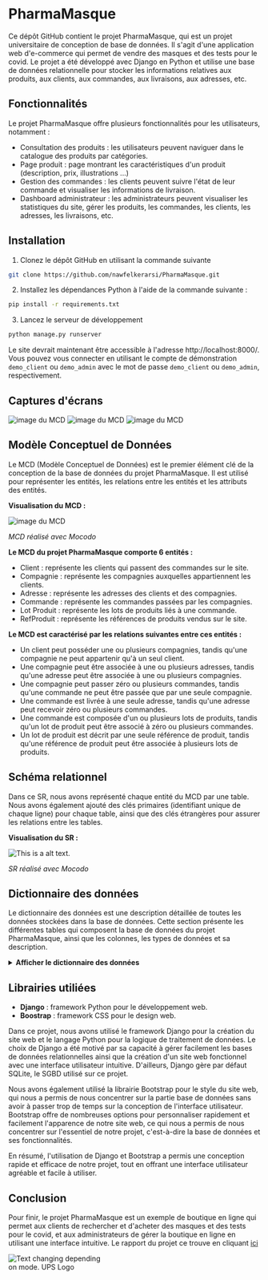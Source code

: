 # PharmaMasque
Ce dépôt GitHub contient le projet PharmaMasque, qui est un projet universitaire de conception de base de données. Il s'agit d'une application web d'e-commerce qui permet de vendre des masques et des tests pour le covid. Le projet a été développé avec Django en Python et utilise une base de données relationnelle pour stocker les informations relatives aux produits, aux clients, aux commandes, aux livraisons, aux adresses, etc.
## Fonctionnalités
Le projet PharmaMasque offre plusieurs fonctionnalités pour les utilisateurs, notamment :
- Consultation des produits : les utilisateurs peuvent naviguer dans le catalogue des produits par catégories.
- Page produit : page montrant les caractéristiques d'un produit (description, prix, illustrations ...)
- Gestion des commandes : les clients peuvent suivre l'état de leur commande et visualiser les informations de livraison.
- Dashboard administrateur : les administrateurs peuvent visualiser les statistiques du site, gérer les produits, les commandes, les clients, les adresses, les livraisons, etc.

## Installation
1. Clonez le dépôt GitHub en utilisant la commande suivante
```bash
git clone https://github.com/nawfelkerarsi/PharmaMasque.git
```
2. Installez les dépendances Python à l'aide de la commande suivante :
```bash
pip install -r requirements.txt
```
3. Lancez le serveur de développement
```bash
python manage.py runserver
```
Le site devrait maintenant être accessible à l'adresse http://localhost:8000/. Vous pouvez vous connecter en utilisant le compte de démonstration `demo_client` ou `demo_admin` avec le mot de passe `demo_client` ou `demo_admin`, respectivement.

## Captures d'écrans
![image du MCD](https://raw.githubusercontent.com/nawfelkerarsi/PharmaMasque/main/static/pharmamasque/Capture1.png)
![image du MCD](https://raw.githubusercontent.com/nawfelkerarsi/PharmaMasque/main/static/pharmamasque/Capture2.png)
![image du MCD](https://raw.githubusercontent.com/nawfelkerarsi/PharmaMasque/main/static/pharmamasque/Capture3.png)
## Modèle Conceptuel de Données
Le MCD (Modèle Conceptuel de Données) est le premier élément clé de la conception de la base de données du projet PharmaMasque. Il est utilisé pour représenter les entités, les relations entre les entités et les attributs des entités.

__Visualisation du MCD :__

![image du MCD](https://raw.githubusercontent.com/nawfelkerarsi/PharmaMasque/main/static/pharmamasque/MCD.png)

*MCD réalisé avec Mocodo*

__Le MCD du projet PharmaMasque comporte 6 entités :__
- Client : représente les clients qui passent des commandes sur le site.
- Compagnie : représente les compagnies auxquelles appartiennent les clients.
- Adresse : représente les adresses des clients et des compagnies.
- Commande : représente les commandes passées par les compagnies.
- Lot Produit : représente les lots de produits liés à une commande.
- RefProduit : représente les références de produits vendus sur le site.

__Le MCD est caractérisé par les relations suivantes entre ces entités :__
- Un client peut posséder une ou plusieurs compagnies, tandis qu'une compagnie ne peut appartenir qu'à un seul client.
- Une compagnie peut être associée à une ou plusieurs adresses, tandis qu'une adresse peut être associée à une ou plusieurs compagnies.
- Une compagnie peut passer zéro ou plusieurs commandes, tandis qu'une commande ne peut être passée que par une seule compagnie.
- Une commande est livrée à une seule adresse, tandis qu'une adresse peut recevoir zéro ou plusieurs commandes.
- Une commande est composée d'un ou plusieurs lots de produits, tandis qu'un lot de produit peut être associé à zéro ou plusieurs commandes.
- Un lot de produit est décrit par une seule référence de produit, tandis qu'une référence de produit peut être associée à plusieurs lots de produits.

## Schéma relationnel

Dans ce SR, nous avons représenté chaque entité du MCD par une table. Nous avons également ajouté des clés primaires (identifiant unique de chaque ligne) pour chaque table, ainsi que des clés étrangères pour assurer les relations entre les tables.

__Visualisation du SR :__

![This is a alt text.](https://raw.githubusercontent.com/nawfelkerarsi/PharmaMasque/main/static/pharmamasque/SR.png)

*SR réalisé avec Mocodo*

## Dictionnaire des données
Le dictionnaire des données est une description détaillée de toutes les données stockées dans la base de données. Cette section présente les différentes tables qui composent la base de données du projet PharmaMasque, ainsi que les colonnes, les types de données et sa description. 

<details>
  <summary><b>Afficher le dictionnaire des données</b></summary>
<br>

__CLIENT__

| Nom rubrique | Type     | Description |
|--------------|:--------:|:------------|
|idClient      |Attribut  |Identifiant du client.|
|nomClient     |Attribut  |Nom du client.|
|prenomClient  |Attribut  |Prénom du client.|
|telClient     |Attribut  |Numéro de téléphone du client.|
|mailClient    |Attribut  |L'adresse email du client.|
|mdpClient     |Attribut  |Le mot de passe du client.|

__COMPAGNIE__

| Nom rubrique | Type     | Description |
|--------------|:--------:|:------------|
|idCompagnie      |Attribut  |Identifiant de la compagnie.|
|nomCompagnie     |Attribut  |Nom de la compagnie.|
|telCompagnie  |Attribut  |Numéro de téléphone de la compagnie.|
|numSiretCompagnie    |Attribut  |Numero SIRET de la compagnie.|

__ADRESSE__

| Nom rubrique | Type     | Description |
|--------------|:--------:|:------------|
|idAadresse      |Attribut  |Identifiant de l’adresse du client ou d’une commande.|
|villeAdresse     |Attribut  |Ville qui renseigne l’adresse du client ou d’une commande.|
|aliasAdresse  |Attribut  |Alias qui renseigne l’adresse du client ou d’une commande.|
|numeroAdresse    |Attribut  |Numéro de l’adresse du client ou d’une commande.|
|rueAdresse    |Attribut  |La rue de l’adresse du client ou d’une commande.|
|CPAdresse    |Attribut  |Code Postal de l’adresse du client ou d’une commande.|
|paysAdresse    |Attribut  |Pays d’une adresse d’une ville ou d’un client.|
|autreInfoAdresse    |Attribut  |Une autre information quelconques.|

__COMMANDE__

| Nom rubrique | Type     | Description |
|--------------|:--------:|:------------|
|idAdresse      |Attribut  |Identifiant de l’ d’une commande.|
|villeAdresse     |Attribut  |Ville qui renseigne l’adresse du client ou d’une commande.|
|aliasAdresse  |Attribut  |Alias qui renseigne l’adresse du client ou d’une commande.|
|numeroAdresse    |Attribut  |Numéro de l’adresse du client ou d’une commande.|
|rueAdresse    |Attribut  |La rue de l’adresse du client ou d’une commande.|
|CPAdresse    |Attribut  |Code Postal de l’adresse du client ou d’une commande.|
|paysAdresse    |Attribut  |Pays d’une adresse d’une ville ou d’un client.|
|autreInfoAdresse    |Attribut  |Une autre information quelconques.|

__LOTPRODUIT__

| Nom rubrique | Type     | Description |
|--------------|:--------:|:------------|
|idLotProduit      |Attribut  |Identifiant du lot de produit.|
|qteLotProduit     |Attribut  |Nombre d'un produit dans un lot.|
|prixUnitaireProduitLot  |Attribut  |Prix à l’unité d’un lot.|


__REFPRODUIT__

| Nom rubrique | Type     | Description |
|--------------|:--------:|:------------|
|idRefProduit      |Attribut  |Identifiant de la référence d'un produit.|
|descRefProduit     |Attribut  |Description d'une référence d'un produit.|
|datePublicationRefProduit  |Attribut  |Date de publication de la référence du produit.|
|promoRefProduit      |Attribut  |Promotion de la référence du produit.|
|stockRefProduit     |Attribut  |Quantité de produit d’une référence produit.|
|nomRefProduit  |Attribut  |Nom de la référence du produit.|

__AUTRE__

| Nom rubrique |    Type    | Description |
|--------------|:----------:|:------------|
|prixTotalCommande      | Calculable |Le prix total de la commande : prixUnitaireProduitLot*qteLotProduit**qteProduit|
|FraisLivraisons     | Paramètres |Le montant des frais de la livraison.|
|TVAProduit  | Paramètres |Taux de TVA > produit de première nécessité : 5,5%.|
</details>

## Librairies utiliées 
- **Django** : framework Python pour le développement web.
- **Boostrap** : framework CSS pour le design web.

Dans ce projet, nous avons utilisé le framework Django pour la création du site web et le langage Python pour la logique de traitement de données. Le choix de Django a été motivé par sa capacité à gérer facilement les bases de données relationnelles ainsi que la création d'un site web fonctionnel avec une interface utilisateur intuitive. D'ailleurs, Django gère par défaut SQLite, le SGBD utilisé sur ce projet.

Nous avons également utilisé la librairie Bootstrap pour le style du site web, qui nous a permis de nous concentrer sur la partie base de données sans avoir à passer trop de temps sur la conception de l'interface utilisateur. Bootstrap offre de nombreuses options pour personnaliser rapidement et facilement l'apparence de notre site web, ce qui nous a permis de nous concentrer sur l'essentiel de notre projet, c'est-à-dire la base de données et ses fonctionnalités.

En résumé, l'utilisation de Django et Bootstrap a permis une conception rapide et efficace de notre projet, tout en offrant une interface utilisateur agréable et facile à utiliser.

## Conclusion

Pour finir, le projet PharmaMasque est un exemple de boutique en ligne qui permet aux clients de rechercher et d'acheter des masques et des tests pour le covid, et aux administrateurs de gérer la boutique en ligne en utilisant une interface intuitive. Le rapport du projet ce trouve en cliquant [ici](https://raw.githubusercontent.com/nawfelkerarsi/PharmaMasque/main/static/pharmamasque/rapport.pdf)

<div style="width: 200px">
<picture>
  <source media="(prefers-color-scheme: dark)" srcset="https://raw.githubusercontent.com/nawfelkerarsi/PharmaMasque/main/static/pharmamasque/logoUPS%20white.png">
  <img alt="Text changing depending on mode. UPS Logo" src="https://raw.githubusercontent.com/nawfelkerarsi/PharmaMasque/main/static/pharmamasque/logoUPS%20dark.png">
</picture>
</div>

